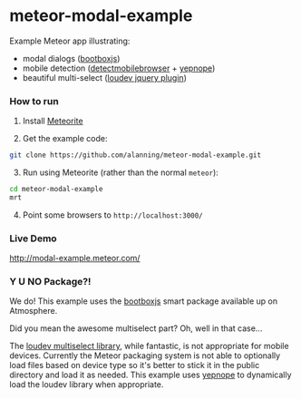 meteor-modal-example
====================

Example Meteor app illustrating:

  * modal dialogs ([bootboxjs][2])
  * mobile detection ([detectmobilebrowser][5] + [yepnope][4])
  * beautiful multi-select ([loudev jquery plugin][3])


### How to run

1. Install [Meteorite][1]
  
2. Get the example code:
```bash
git clone https://github.com/alanning/meteor-modal-example.git
```

3. Run using Meteorite (rather than the normal `meteor`):
```bash
cd meteor-modal-example
mrt
```

4. Point some browsers to `http://localhost:3000/`


### Live Demo

http://modal-example.meteor.com/


### Y U NO Package?!

We do!  This example uses the [bootboxjs][2] smart package available up on Atmosphere.

Did you mean the awesome multiselect part?  Oh, well in that case...

The [loudev multiselect library][3], while fantastic, is not appropriate for mobile devices.  Currently the Meteor packaging system is not able to optionally load files based on device type so it's better to stick it in the public directory and load it as needed.  This example uses [yepnope][4] to dynamically load the loudev library when appropriate.




[1]: https://github.com/oortcloud/meteorite "Meteorite"
[2]: https://atmosphere.meteor.com/package/bootboxjs "bootboxjs"
[3]: http://loudev.com/ "loudev"
[4]: http://yepnopejs.com/ "yepnope"
[5]: http://detectmobilebrowsers.com/ "detectmobilebrowsers"
